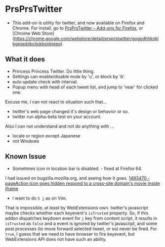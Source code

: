 # PrsPrsTwitter

* This add-on is utility for twitter, and now available on Firefox and Chrome.
For install, go to [PrsPrsTwitter – Add-ons for Firefox](https://addons.mozilla.org/en-US/firefox/addon/prsprstwitter/), 
or [Chrome Web Store] (https://chrome.google.com/webstore/detail/prsprstwitter/gogodhhknklbgpppbjbcilokbonbjeeo).


## What it does

* Princess Princess Twitter. Do little thing. 
* Settings can enable/disable mute by 'u', or block by 'b'. 
* auto update check with interval. 
* Popup menu with head of each tweet list, and jump to 'near' for clicked one.

 	
Excuse me, I can not react to situation such that...

* twitter's web page changed it's design or behavior or so.
* twitter run alpha-beta test on your account.

Also I can not understand and not do anything with ...

* locale or region except Japanese
* not Windows


## Known Issue

* Sometimes icon in location bar is disabled. - fixed at Firefox 64.

I had issued on bugzilla.mozilla.org, and seeing how it goes.
[1493470 - pageAction icon goes hidden respond to a cross-site domain's movie inside iframe](https://bugzilla.mozilla.org/show_bug.cgi?id=1493470)

* I want to do `5 j` as on Vim.

That is impossible, at least by WebExtensions own.
twitter's javascript maybe checks whether each keyevent's `isTrusted` property.
So, if this addon dispatches keydown event for `j` key from content script, 
it results in `isTrusted` as `false` and a event is ignored by twitter's javascript,
and some post processes (to move forward selected tweet, or so) never be fired.
For `true`, I guess that we need to have browser to fire keyevent, 
but WebExtensions API does not have such an ability.

